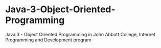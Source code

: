 # Java-3-Object-Oriented-Programming
Java 3 - Object Oriented Programming in John Abbott College, Internet Programming and Development program
